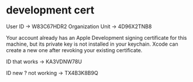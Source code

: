 # development cert 

User ID -> W83C67HDR2
Organization Unit -> 4D96X2TNB8

 Your account already has an Apple Development signing certificate for this machine, but its private key is not installed in your keychain. Xcode can create a new one after revoking your existing certificate.

 ID that works -> KA3VDNW78U
 
 ID new ? not working -> TX4B3K8B9Q
